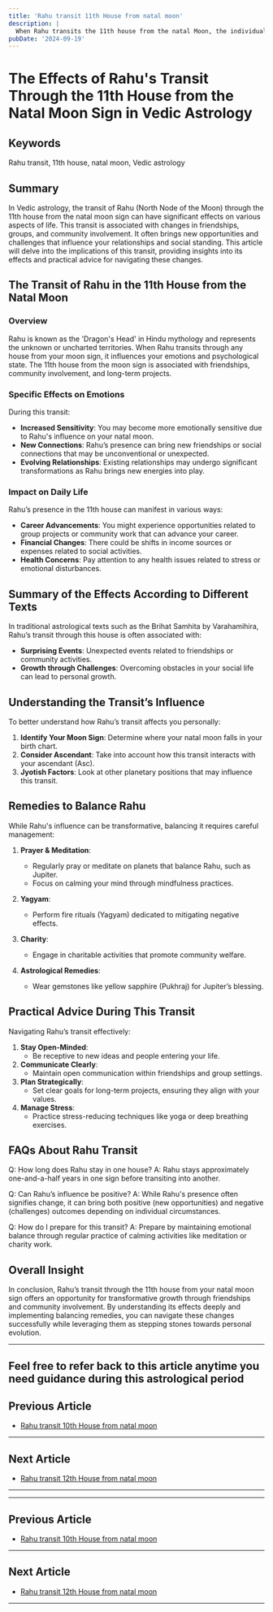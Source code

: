 ```yaml
---
title: 'Rahu transit 11th House from natal moon'
description: |
  When Rahu transits the 11th house from the natal Moon, the individual may experience financial gains, improved health, and success in social endeavors. There may also be spiritual growth and respect in society.
pubDate: '2024-09-19'
---
```


# The Effects of Rahu's Transit Through the 11th House from the Natal Moon Sign in Vedic Astrology

## Keywords
Rahu transit, 11th house, natal moon, Vedic astrology

## Summary
In Vedic astrology, the transit of Rahu (North Node of the Moon) through the 11th house from the natal moon sign can have significant effects on various aspects of life. This transit is associated with changes in friendships, groups, and community involvement. It often brings new opportunities and challenges that influence your relationships and social standing. This article will delve into the implications of this transit, providing insights into its effects and practical advice for navigating these changes.

## The Transit of Rahu in the 11th House from the Natal Moon

### Overview
Rahu is known as the 'Dragon's Head' in Hindu mythology and represents the unknown or uncharted territories. When Rahu transits through any house from your moon sign, it influences your emotions and psychological state. The 11th house from the moon sign is associated with friendships, community involvement, and long-term projects.

### Specific Effects on Emotions
During this transit:
- **Increased Sensitivity**: You may become more emotionally sensitive due to Rahu's influence on your natal moon.
- **New Connections**: Rahu’s presence can bring new friendships or social connections that may be unconventional or unexpected.
- **Evolving Relationships**: Existing relationships may undergo significant transformations as Rahu brings new energies into play.

### Impact on Daily Life
Rahu’s presence in the 11th house can manifest in various ways:
- **Career Advancements**: You might experience opportunities related to group projects or community work that can advance your career.
- **Financial Changes**: There could be shifts in income sources or expenses related to social activities.
- **Health Concerns**: Pay attention to any health issues related to stress or emotional disturbances.

## Summary of the Effects According to Different Texts

In traditional astrological texts such as the Brihat Samhita by Varahamihira, Rahu’s transit through this house is often associated with:
- **Surprising Events**: Unexpected events related to friendships or community activities.
- **Growth through Challenges**: Overcoming obstacles in your social life can lead to personal growth.

## Understanding the Transit’s Influence

To better understand how Rahu’s transit affects you personally:
1. **Identify Your Moon Sign**: Determine where your natal moon falls in your birth chart.
2. **Consider Ascendant**: Take into account how this transit interacts with your ascendant (Asc).
3. **Jyotish Factors**: Look at other planetary positions that may influence this transit.

## Remedies to Balance Rahu

While Rahu's influence can be transformative, balancing it requires careful management:

1. **Prayer & Meditation**:
   - Regularly pray or meditate on planets that balance Rahu, such as Jupiter.
   - Focus on calming your mind through mindfulness practices.

2. **Yagyam**:
   - Perform fire rituals (Yagyam) dedicated to mitigating negative effects.

3. **Charity**:
   - Engage in charitable activities that promote community welfare.

4. **Astrological Remedies**:
   - Wear gemstones like yellow sapphire (Pukhraj) for Jupiter’s blessing.

## Practical Advice During This Transit

Navigating Rahu’s transit effectively:

1. **Stay Open-Minded**:
   - Be receptive to new ideas and people entering your life.
2. **Communicate Clearly**:
   - Maintain open communication within friendships and group settings.
3. **Plan Strategically**:
   - Set clear goals for long-term projects, ensuring they align with your values.
4. **Manage Stress**:
   - Practice stress-reducing techniques like yoga or deep breathing exercises.

## FAQs About Rahu Transit

Q: How long does Rahu stay in one house?
A: Rahu stays approximately one-and-a-half years in one sign before transiting into another.

Q: Can Rahu’s influence be positive?
A: While Rahu's presence often signifies change, it can bring both positive (new opportunities) and negative (challenges) outcomes depending on individual circumstances.

Q: How do I prepare for this transit?
A: Prepare by maintaining emotional balance through regular practice of calming activities like meditation or charity work.

## Overall Insight

In conclusion, Rahu’s transit through the 11th house from your natal moon sign offers an opportunity for transformative growth through friendships and community involvement. By understanding its effects deeply and implementing balancing remedies, you can navigate these changes successfully while leveraging them as stepping stones towards personal evolution.

---

Feel free to refer back to this article anytime you need guidance during this astrological period
---

## Previous Article
- [Rahu transit 10th House from natal moon](200810_Rahu_transit_10th_House_from_natal_moon.md)

---

## Next Article
- [Rahu transit 12th House from natal moon](200812_Rahu_transit_12th_House_from_natal_moon.md)

---
---

## Previous Article
- [Rahu transit 10th House from natal moon](200810_Rahu_transit_10th_House_from_natal_moon.md)

---

## Next Article
- [Rahu transit 12th House from natal moon](200812_Rahu_transit_12th_House_from_natal_moon.md)

---
